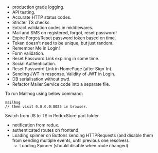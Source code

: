 - production grade logging.
- API testing.
- Accurate HTTP status codes.
- Stricter TS checks.
- Extract validation codes in middlewares.
- Mail and SMS on registered, forgot, reset password!
- Expire Forgot/Reset password token based on time.
- Token doesn't need to be unique, but just random.
- Remember Me in Login!
- Form validation.
- Reset Password Link expiring in some time.
- Social Authentication.
- Reset Password Link in HomePage (after Sign-In).
- Sending JWT in response. Validity of JWT in Login.
- DB serialisation without pwd.
- Refactor Mailer Service code into a separate file.


To run Mailhog using below command:
```
mailhog
// then visit 0.0.0.0:8025 in browser.
```

Switch from JS to TS in ReduxStore part folder.
- notification from redux.
- authenticated routes on frontend.
- Loading spinner on Buttons sending HTTPRequests (and disable them from sending multiple events, until previous one resolves).
  - Loading Spinner (should disable when route changed)